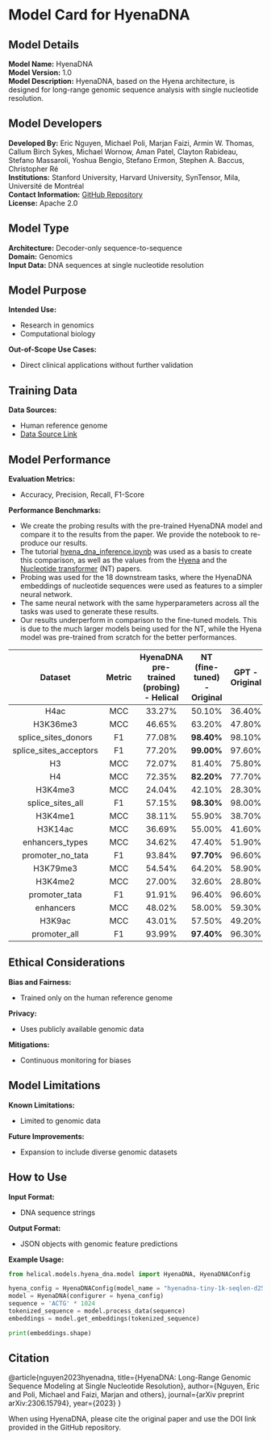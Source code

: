 # Model Card for HyenaDNA

## Model Details

**Model Name:** HyenaDNA  \
**Model Version:** 1.0  \
**Model Description:** HyenaDNA, based on the Hyena architecture, is designed for long-range genomic sequence analysis with single nucleotide resolution. 

## Model Developers

**Developed By:** Eric Nguyen, Michael Poli, Marjan Faizi, Armin W. Thomas, Callum Birch Sykes, Michael Wornow, Aman Patel, Clayton Rabideau, Stefano Massaroli, Yoshua Bengio, Stefano Ermon, Stephen A. Baccus, Christopher Ré \
**Institutions:** Stanford University, Harvard University, SynTensor, Mila, Université de Montréal  \
**Contact Information:** [GitHub Repository](https://github.com/HazyResearch/hyena-dna)  \
**License:** Apache 2.0 

## Model Type

**Architecture:** Decoder-only sequence-to-sequence  \
**Domain:** Genomics  \
**Input Data:** DNA sequences at single nucleotide resolution 

## Model Purpose

**Intended Use:**  
- Research in genomics
- Computational biology

**Out-of-Scope Use Cases:**  
- Direct clinical applications without further validation

## Training Data

**Data Sources:**  
- Human reference genome  
- [Data Source Link](https://www.ncbi.nlm.nih.gov/assembly/GCF_000001405.26/)

## Model Performance

**Evaluation Metrics:**  
- Accuracy, Precision, Recall, F1-Score

**Performance Benchmarks:**  
- We create the probing results with the pre-trained HyenaDNA model and compare it to the results from the paper. We provide the notebook to re-produce our results.
- The tutorial [hyena_dna_inference.ipynb](https://helical.readthedocs.io/en/latest/examples/hyena_dna_inference.html) was used as a basis to create this comparison, as well as the values from the [Hyena](https://arxiv.org/pdf/2306.15794) and the [Nucleotide transformer](https://www.biorxiv.org/content/10.1101/2023.01.11.523679v1.full.pdf) (NT) papers.
- Probing was used for the 18 downstream tasks, where the HyenaDNA embeddings of nucleotide sequences were used as features to a simpler neural network.
- The same neural network with the same hyperparameters across all the tasks was used to generate these results.
- Our results underperform in comparison to the fine-tuned models. This is due to the much larger models being used for the NT, while the Hyena model was pre-trained from scratch for the better performances. 


|Dataset       |Metric       |HyenaDNA pre-trained (probing) - Helical     |NT (fine-tuned) - Original          |GPT - Original        |HyenaDNA pretrained (fine-tuned) - Original|HyenaDNA not pretrained - Original|
|    :----:    |    :----:   |    :----:   |    :----:   |    :----:   |    :----:   |    :----:   |
|H4ac|MCC|33.27%|50.10%|36.40%|**63.70%**|43.50%|
|H3K36me3|MCC|46.65%|63.20%|47.80%|**65.30%**|53.40%|
|splice_sites_donors|F1|77.08%|**98.40%**|98.10%|97.30%|96.50%|
|splice_sites_acceptors|F1|77.20%|**99.00%**|97.60%|96.60%|96.60|%
|H3|MCC|72.07%|81.40%|75.80%|**81.70%**|79.90%|
|H4|MCC|72.35%|**82.20%**|77.70%|79.60%|79.10%|
|H3K4me3|MCC|24.04%|42.10%|28.30%|**61.20%**|40.20%|
|splice_sites_all|F1|57.15%|**98.30%**|98.00%|97.90%|97.30%|
|H3K4me1|MCC|38.11%|55.90%|38.70%|**57.10%**|43.40%|
|H3K14ac|MCC|36.69%|55.00%|41.60%|**66.30%**|48.00%|
|enhancers_types|MCC|34.62%|47.40%|51.90%|**55.70%**| 48.40%|
|promoter_no_tata|F1|93.84%|**97.70%**|96.60%|96.60%|96.50%|
|H3K79me3|MCC|54.54%|64.20%|58.90%|**71.60%**|59.70%|
|H3K4me2|MCC|27.00%|32.60%|28.80%|**53.90%**|34.50%|
|promoter_tata|F1|91.91%|96.40%|96.60%|**96.70%**|96.10%|
|enhancers|MCC|48.02%|58.00%|59.30%|**62.60%**|58.60%|
|H3K9ac|MCC|43.01%|57.50%|49.20%|**65.10%**|52.60%|
|promoter_all|F1|93.99%|**97.40%**|96.30%|96.50%|96.10%|

## Ethical Considerations

**Bias and Fairness:**  
- Trained only on the human reference genome

**Privacy:**  
- Uses publicly available genomic data

**Mitigations:**  
- Continuous monitoring for biases

## Model Limitations

**Known Limitations:**  
- Limited to genomic data

**Future Improvements:**  
- Expansion to include diverse genomic datasets

## How to Use

**Input Format:**  
- DNA sequence strings

**Output Format:**  
- JSON objects with genomic feature predictions

**Example Usage:**
```python
from helical.models.hyena_dna.model import HyenaDNA, HyenaDNAConfig

hyena_config = HyenaDNAConfig(model_name = "hyenadna-tiny-1k-seqlen-d256")
model = HyenaDNA(configurer = hyena_config)   
sequence = 'ACTG' * 1024
tokenized_sequence = model.process_data(sequence)
embeddings = model.get_embeddings(tokenized_sequence)

print(embeddings.shape)
```

## Citation

@article{nguyen2023hyenadna,
  title={HyenaDNA: Long-Range Genomic Sequence Modeling at Single Nucleotide Resolution},
  author={Nguyen, Eric and Poli, Michael and Faizi, Marjan and others},
  journal={arXiv preprint arXiv:2306.15794},
  year={2023}
}

When using HyenaDNA, please cite the original paper and use the DOI link provided in the GitHub repository.
